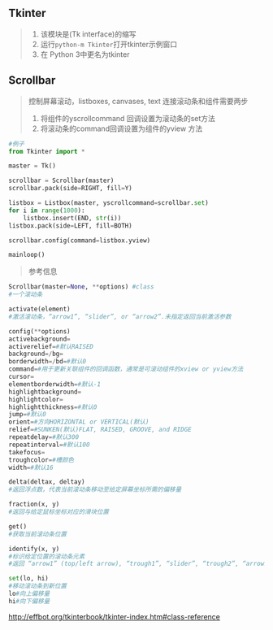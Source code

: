 Tkinter
---
>1. 该模块是(Tk interface)的缩写
>1. 运行`python-m Tkinter`打开tkinter示例窗口
>1. 在 Python 3中更名为tkinter


## Scrollbar 
>控制屏幕滚动，listboxes, canvases, text
>连接滚动条和组件需要两步
>1. 将组件的yscrollcommand 回调设置为滚动条的set方法
>1. 将滚动条的command回调设置为组件的yview 方法

```python
#例子
from Tkinter import *

master = Tk()

scrollbar = Scrollbar(master)
scrollbar.pack(side=RIGHT, fill=Y)

listbox = Listbox(master, yscrollcommand=scrollbar.set)
for i in range(1000):
    listbox.insert(END, str(i))
listbox.pack(side=LEFT, fill=BOTH)

scrollbar.config(command=listbox.yview)

mainloop()
```
>参考信息
```python
Scrollbar(master=None, **options) #class
#一个滚动条

activate(element)
#激活滚动条，“arrow1”, “slider”, or “arrow2”.未指定返回当前激活参数

config(**options)
activebackground=
activerelief=#默认RAISED
background=/bg=
borderwidth=/bd=#默认0
command=#用于更新关联组件的回调函数，通常是可滚动组件的xview or yview方法
cursor=
elementborderwidth=#默认-1
highlightbackground=
highlightcolor=
highlightthickness=#默认0
jump=#默认0
orient=#方向HORIZONTAL or VERTICAL(默认)
relief=#SUNKEN(默认)FLAT, RAISED, GROOVE, and RIDGE
repeatdelay=#默认300
repeatinterval=#默认100
takefocus=
troughcolor=#槽颜色
width=#默认16

delta(deltax, deltay) 
#返回浮点数，代表当前滚动条移动至给定屏幕坐标所需的偏移量

fraction(x, y)
#返回与给定鼠标坐标对应的滑块位置

get()
#获取当前滚动条位置

identify(x, y)
#标识给定位置的滚动条元素
#返回 “arrow1” (top/left arrow), “trough1”, “slider”, “trough2”, “arrow2”(bottom/right)或空字符串

set(lo, hi)
#移动滚动条到新位置
lo#向上偏移量
hi#向下偏移量
```


http://effbot.org/tkinterbook/tkinter-index.htm#class-reference

